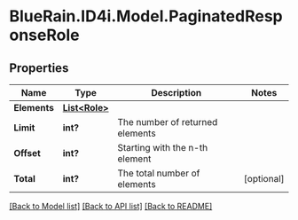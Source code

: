 # BlueRain.ID4i.Model.PaginatedResponseRole
## Properties

Name | Type | Description | Notes
------------ | ------------- | ------------- | -------------
**Elements** | [**List&lt;Role&gt;**](Role.md) |  | 
**Limit** | **int?** | The number of returned elements | 
**Offset** | **int?** | Starting with the n-th element | 
**Total** | **int?** | The total number of elements | [optional] 

[[Back to Model list]](../README.md#documentation-for-models) [[Back to API list]](../README.md#documentation-for-api-endpoints) [[Back to README]](../README.md)

